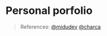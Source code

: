 # Personal porfolio


>
> References: [@midudev](https://github.com/midudev) [@charca](https://www.github.com/Charca) 
>
